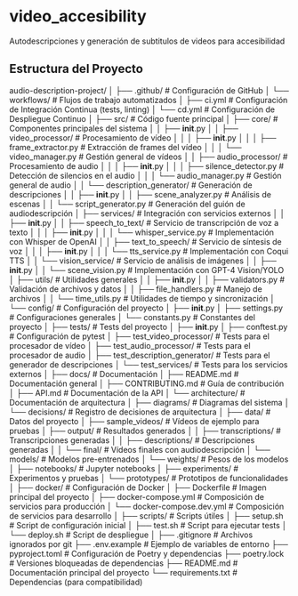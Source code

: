 # video_accesibility
Autodescripciones y generación de subtitulos de videos para accesibilidad




## Estructura del Proyecto


audio-description-project/
│
├── .github/                        # Configuración de GitHub
│   └── workflows/                  # Flujos de trabajo automatizados
│       ├── ci.yml                   # Configuración de Integración Continua (tests, linting)
│       └── cd.yml                   # Configuración de Despliegue Continuo
│
├── src/                            # Código fuente principal
│   ├── core/                        # Componentes principales del sistema
│   │   ├── __init__.py
│   │   ├── video_processor/         # Procesamiento de vídeo
│   │   │   ├── __init__.py
│   │   │   ├── frame_extractor.py   # Extracción de frames del vídeo
│   │   │   └── video_manager.py     # Gestión general de vídeos
│   │   ├── audio_processor/         # Procesamiento de audio
│   │   │   ├── __init__.py
│   │   │   ├── silence_detector.py  # Detección de silencios en el audio
│   │   │   └── audio_manager.py     # Gestión general de audio
│   │   └── description_generator/   # Generación de descripciones
│   │       ├── __init__.py
│   │       ├── scene_analyzer.py    # Análisis de escenas
│   │       └── script_generator.py  # Generación del guión de audiodescripción
│   ├── services/                    # Integración con servicios externos
│   │   ├── __init__.py
│   │   ├── speech_to_text/          # Servicio de transcripción de voz a texto
│   │   │   ├── __init__.py
│   │   │   └── whisper_service.py   # Implementación con Whisper de OpenAI
│   │   ├── text_to_speech/          # Servicio de síntesis de voz
│   │   │   ├── __init__.py
│   │   │   └── tts_service.py       # Implementación con Coqui TTS
│   │   └── vision_service/          # Servicio de análisis de imágenes
│   │       ├── __init__.py
│   │       └── scene_vision.py      # Implementación con GPT-4 Vision/YOLO
│   ├── utils/                        # Utilidades generales
│   │   ├── __init__.py
│   │   ├── validators.py            # Validación de archivos y datos
│   │   ├── file_handlers.py         # Manejo de archivos
│   │   └── time_utils.py            # Utilidades de tiempo y sincronización
│   └── config/                      # Configuración del proyecto
│       ├── __init__.py
│       ├── settings.py              # Configuraciones generales
│       └── constants.py             # Constantes del proyecto
│
├── tests/                           # Tests del proyecto
│   ├── __init__.py
│   ├── conftest.py                  # Configuración de pytest
│   ├── test_video_processor/        # Tests para el procesador de vídeo
│   ├── test_audio_processor/        # Tests para el procesador de audio
│   ├── test_description_generator/  # Tests para el generador de descripciones
│   └── test_services/               # Tests para los servicios externos
│
├── docs/                            # Documentación
│   ├── README.md                    # Documentación general
│   ├── CONTRIBUTING.md              # Guía de contribución
│   ├── API.md                       # Documentación de la API
│   └── architecture/                # Documentación de arquitectura
│       ├── diagrams/                # Diagramas del sistema
│       └── decisions/               # Registro de decisiones de arquitectura
│
├── data/                            # Datos del proyecto
│   ├── sample_videos/               # Vídeos de ejemplo para pruebas
│   ├── output/                      # Resultados generados
│   │   ├── transcriptions/          # Transcripciones generadas
│   │   ├── descriptions/            # Descripciones generadas
│   │   └── final/                   # Vídeos finales con audiodescripción
│   └── models/                      # Modelos pre-entrenados
│       └── weights/                 # Pesos de los modelos
│
├── notebooks/                        # Jupyter notebooks
│   ├── experiments/                  # Experimentos y pruebas
│   └── prototypes/                   # Prototipos de funcionalidades
│
├── docker/                           # Configuración de Docker
│   ├── Dockerfile                    # Imagen principal del proyecto
│   ├── docker-compose.yml            # Composición de servicios para producción
│   └── docker-compose.dev.yml        # Composición de servicios para desarrollo
│
├── scripts/                          # Scripts útiles
│   ├── setup.sh                      # Script de configuración inicial
│   ├── test.sh                        # Script para ejecutar tests
│   └── deploy.sh                      # Script de despliegue
│
├── .gitignore                         # Archivos ignorados por git
├── .env.example                       # Ejemplo de variables de entorno
├── pyproject.toml                      # Configuración de Poetry y dependencias
├── poetry.lock                         # Versiones bloqueadas de dependencias
├── README.md                           # Documentación principal del proyecto
└── requirements.txt                    # Dependencias (para compatibilidad)

